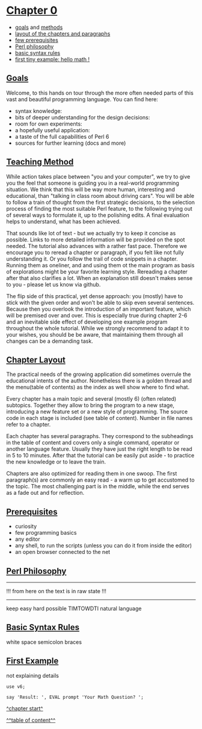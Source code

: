 

[Chapter 0](../table-of-content.md)
===================================


   * [goals](#goals) and [methods](#teaching-method)
   * [layout of the chapters and paragraphs](#chapter-layout)
   * [few prerequisites](#prerequisites)
   * [Perl philosophy](#perl-philosophy)
   * [basic syntax rules](#basic-syntax-rules)
   * [first tiny example: hello math !](#first-example)



[Goals](#chapter-0)
-------------------

Welcome,
to this hands on tour through the more often needed parts of this vast and
beautiful programming language. You can find here:

   - syntax knowledge:
   - bits of deeper understanding for the design decisions:
   - room for own experiments:
   - a hopefully useful application:
   - a taste of the full capabilities of Perl 6
   - sources for further learning (docs and more)



[Teaching Method](#chapter-0)
-----------------------------

While action takes place between "you and your computer", we try to give you
the feel that someone is guiding you in a real-world programming situation.
We think that this will be way more human, interesting and educational,
than "talking in class room about driving cars".
You will be able to follow a train of thought from the first strategic decisions,
to the selection process of finding the most suitable Perl feature, to the
following trying out of several ways to formulate it, up to the polishing edits.
A final evaluation helps to understand, what has been achieved.

That sounds like lot of text - but we actually try to keep it concise as possible.
Links to more detailed information will be provided on the spot needed.
The tutorial also advances with a rather fast pace. Therefore we encourage you to
reread a chapter or paragraph, if you felt like not fully understanding it.
Or you follow the trail of code snippets in a chapter. Running them as oneliner,
and and using them ot the main program as basis of explorations might be your
favorite learning style. Rereading a chapter after that also clarifies a lot.
When an explanation still doesn't makes sense to you - please let us know via github.

The flip side of this practical, yet dense approach: you (mostly) have to stick
with the given order and won't be able to skip even several sentences.
Because then you overlook the introduction of an important feature, which will be
premised over and over. This is especially true during chapter 2-6 and an inevitable
side effect of developing one example program throughout the whole tutorial.
While we strongly recommend to adapt it to your wishes, you should be be aware,
that maintaining them through all changes can be a demanding task.



[Chapter Layout](#chapter-0)
--------------------------

The practical needs of the growing application did sometimes overrule the
educational intents of the author. Nonetheless there is a golden thread 
and the menu(table of contents) as the index as well show where to find what.

Every chapter has a main topic and several (mostly 6) (often related) subtopics.
Together they allow to bring the program to a new stage, introducing a new
feature set or a new style of programming. The source code in each stage is
included (see table of content). Number in file names refer to a chapter.

Each chapter has several paragraphs. They correspond to the subheadings in the table
of content and covers only a single command, operator or another language feature. 
Usually they have just the right length to be read in 5 to 10 minutes.
After that the tutorial can be easily put aside - to practice the new knowledge
or to leave the train. 

Chapters are also optimized for reading them in one swoop. The first paragraph(s)
are commonly an easy read - a warm up to get accustomed to the topic.
The most challenging part is in the middle, while the end serves as a fade out
and for reflection.



[Prerequisites](#chapter-0)
--------------------------

   - curiosity
   - few programming basics
   - any editor
   - any shell, to run the scripts (unless you can do it from inside the editor)
   - an open browser connected to the net


   
[Perl Philosophy](#chapter-0)
-----------------------------


----

   !!! from here on the text is in raw state !!!

----


keep easy
hard possible
TIMTOWDTI
natural language



[Basic Syntax Rules](#chapter-0)
--------------------------------

white space
semicolon
braces


[First Example](#chapter-0)
--------------------------

not explaining details

`use v6;`
 
`say 'Result: ', EVAL prompt 'Your Math Question? ';`



[^chapter start^](#chapter-0)

[^^table of content^^](../table-of-content.md)